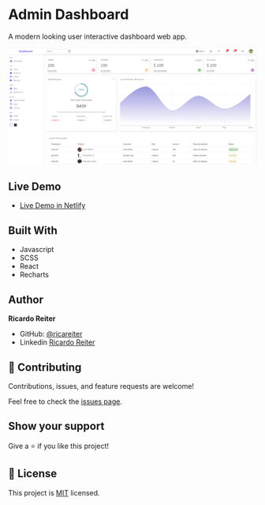 # Admin Dashboard

A modern looking user interactive dashboard web app.

<p>
    <img src="src/components/img/react-admin-dashboard-ss.png" >
</p>

## Live Demo

- [Live Demo in Netlify](https://admin-dashboard-reactapp.netlify.app/)

## Built With

- Javascript
- SCSS
- React
- Recharts

## Author

**Ricardo Reiter**

- GitHub: [@ricareiter](https://github.com/ricareiter)
- Linkedin [Ricardo Reiter](https://www.linkedin.com/in/ricardo-reiter-617593231/)

## 🤝 Contributing

Contributions, issues, and feature requests are welcome!

Feel free to check the [issues page](https://github.com/ricareiter/react-admin-dashboard/issues).

## Show your support

Give a ⭐️ if you like this project!

## 📝 License

This project is [MIT](./LICENSE) licensed.
